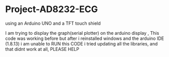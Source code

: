 # Project-AD8232-ECG
using an Arduino UNO and a TFT touch shield

I am trying to display the graph(serial plotter) on the arduino display , This code was working before but after i reinstalled windows and the arduino IDE (1.8.13) i am unable to RUN this CODE
i tried updating all the libraries, and that didnt work at all,
PLEASE HELP

